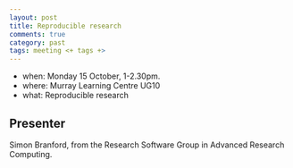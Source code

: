 ```yaml
---
layout: post
title: Reproducible research
comments: true
category: past
tags: meeting <+ tags +>
---
```


* when: Monday 15 October, 1-2.30pm.
* where: Murray Learning Centre UG10
* what: Reproducible research

## Presenter

Simon Branford, from the Research Software Group in Advanced Research Computing.
